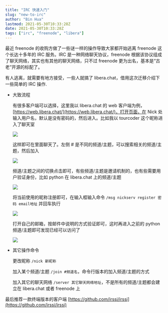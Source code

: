 ```yaml
---
title: "IRC 快速入门"
slug: "new-to-irc"
author: "Bin Hua"
lastmod: 2021-05-30T10:33:28Z
date: 2021-05-30T10:33:28Z
tags: ["irc", "freenode", "libera"]
---
```


最近 freenode 的收购方做了一些谜一样的操作导致大家都开始逃离 freenode 这个长达十多年的 IRC 服务。IRC 是一种网络聊天协议，freenode 根据该协议组成了聊天网络，其实也有其他的聊天网络，只不过 freenode 更为出名，基本是“古老”开源的标配了。

有人逃离，就需要有地方接受，一些人就搞了 libera.chat，借用这次迁移介绍下一些简单的 IRC 操作.

- 大致流程

    有很多客户端可以选择，这里我以 libera.chat 的 web 客户端为例，[https://web.libera.chat/](https://web.libera.chat/)，打开页面，在 Nick 处输入用户名，默认是没有密码的，然后进入。比如我以 tourcoder 这个昵称进入了聊天室

    ![](/imgs/new-to-irc-001.png)

    这样即可在里面聊天了。左侧 # 是不同的频道/主题，可以搜索相关的频道/主题，然后加入

    ![](/imgs/new-to-irc-002.png)

    频道/主题之间的切换点击即可，有些频道/主题是邀请机制的，也有些需要用户验证身份，比如 python 在 libera.chat 上的频道/主题

    ![](/imgs/new-to-irc-003.png)

    将当前使用的昵称注册即可，在输入框输入命令 `/msg nickserv register 密码 email地址` 并回车执行

    ![](/imgs/new-to-irc-004.png) 

    打开自己的邮箱，按邮件中说明的方式验证即可，这时再进入之前的 python 频道/主题即可发现已经可以访问了

    ![](/imgs/new-to-irc-005.png)

- 其它操作命令

    更改昵称 `/nick 新昵称`

    加入某个频道/主题 `/join #频道名`，命令行版本的加入频道/主题的方式

    加入其它的聊天网络 `/server 其它聊天网络地址`，不是所有的频道/主题都会建立在 libera.chat 或者 freenode 上

最后推荐一款终端版本的客户端 [https://github.com/irssi/irssi](https://github.com/irssi/irssi)
